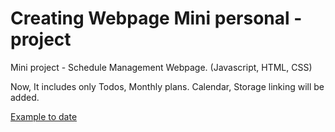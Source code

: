 # Creating Webpage Mini personal - project
Mini project - Schedule Management Webpage. (Javascript, HTML, CSS)

Now, It includes only Todos, Monthly plans.
Calendar, Storage linking will be added.

[Example to date](https://pillowcoder.github.io/ScheduleManagement-Web)
